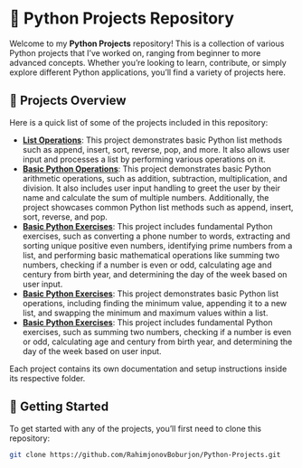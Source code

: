 # 🐍 Python Projects Repository

Welcome to my **Python Projects** repository! This is a collection of various Python projects that I’ve worked on, ranging from beginner to more advanced concepts. Whether you’re looking to learn, contribute, or simply explore different Python applications, you’ll find a variety of projects here.

## 📁 Projects Overview

Here is a quick list of some of the projects included in this repository:

- **[List Operations](./Lesson01.py)**: This project demonstrates basic Python list methods such as append, insert, sort, reverse, pop, and more. It also allows user input and processes a list by performing various operations on it.
- **[Basic Python Operations](./Lesson02.py)**: This project demonstrates basic Python arithmetic operations, such as addition, subtraction, multiplication, and division. It also includes user input handling to greet the user by their name and calculate the sum of multiple numbers. Additionally, the project showcases common Python list methods such as append, insert, sort, reverse, and pop.
- **[Basic Python Exercises](./Lesson03.py)**: This project includes fundamental Python exercises, such as converting a phone number to words, extracting and sorting unique positive even numbers, identifying prime numbers from a list, and performing basic mathematical operations like summing two numbers, checking if a number is even or odd, calculating age and century from birth year, and determining the day of the week based on user input.
- **[Basic Python Exercises](./Lesson04.py)**: This project demonstrates basic Python list operations, including finding the minimum value, appending it to a new list, and swapping the minimum and maximum values within a list.
- **[Basic Python Exercises](./ProgressTest01.py)**: This project includes fundamental Python exercises, such as summing two numbers, checking if a number is even or odd, calculating age and century from birth year, and determining the day of the week based on user input.


Each project contains its own documentation and setup instructions inside its respective folder.

## 🚀 Getting Started

To get started with any of the projects, you’ll first need to clone this repository:

```bash
git clone https://github.com/RahimjonovBoburjon/Python-Projects.git
